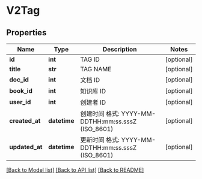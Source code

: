 # V2Tag

## Properties
Name | Type | Description | Notes
------------ | ------------- | ------------- | -------------
**id** | **int** |  TAG ID | [optional] 
**title** | **str** |  TAG NAME | [optional] 
**doc_id** | **int** |  文档 ID | [optional] 
**book_id** | **int** |  知识库 ID | [optional] 
**user_id** | **int** |  创建者 ID | [optional] 
**created_at** | **datetime** |  创建时间 格式: YYYY-MM-DDTHH:mm:ss.sssZ (ISO_8601) | [optional] 
**updated_at** | **datetime** |  更新时间 格式: YYYY-MM-DDTHH:mm:ss.sssZ (ISO_8601) | [optional] 

[[Back to Model list]](../README.md#documentation-for-models) [[Back to API list]](../README.md#documentation-for-api-endpoints) [[Back to README]](../README.md)


